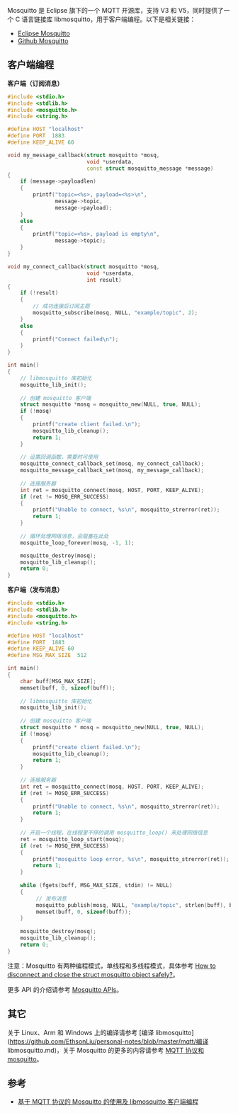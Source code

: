 Mosquitto 是 Eclipse 旗下的一个 MQTT 开源库，支持 V3 和 V5，同时提供了一个 C 语言链接库 libmosquitto，用于客户端编程。以下是相关链接：

- [Eclipse Mosquitto](https://mosquitto.org/)
- [Github Mosquitto](https://github.com/eclipse/mosquitto)

## 客户端编程

**客户端（订阅消息）**

```c++
#include <stdio.h>
#include <stdlib.h>
#include <mosquitto.h>
#include <string.h>

#define HOST "localhost"
#define PORT  1883
#define KEEP_ALIVE 60

void my_message_callback(struct mosquitto *mosq,
                         void *userdata,
                         const struct mosquitto_message *message)
{
    if (message->payloadlen)
    {
        printf("topic=<%s>, payload=<%s>\n",
               message->topic,
               message->payload);
    }
    else
    {
        printf("topic=<%s>, payload is empty\n",
               message->topic);
    }
}

void my_connect_callback(struct mosquitto *mosq,
                         void *userdata,
                         int result)
{
    if (!result)
    {
        // 成功连接后订阅主题
        mosquitto_subscribe(mosq, NULL, "example/topic", 2);
    }
    else
    {
        printf("Connect failed\n");
    }
}

int main()
{
    // libmosquitto 库初始化
    mosquitto_lib_init();
    
    // 创建 mosquitto 客户端
    struct mosquitto *mosq = mosquitto_new(NULL, true, NULL);
    if (!mosq)
    {
        printf("create client failed.\n");
        mosquitto_lib_cleanup();
        return 1;
    }
    
    // 设置回调函数，需要时可使用
    mosquitto_connect_callback_set(mosq, my_connect_callback);
    mosquitto_message_callback_set(mosq, my_message_callback);
    
    // 连接服务器
    int ret = mosquitto_connect(mosq, HOST, PORT, KEEP_ALIVE);
    if (ret != MOSQ_ERR_SUCCESS)
    {
        printf("Unable to connect, %s\n", mosquitto_strerror(ret));
        return 1;
    }
    
    // 循环处理网络消息，会阻塞在此处
    mosquitto_loop_forever(mosq, -1, 1);

    mosquitto_destroy(mosq);
    mosquitto_lib_cleanup();
    return 0;
}
```

**客户端（发布消息）**

```c++
#include <stdio.h>
#include <stdlib.h>
#include <mosquitto.h>
#include <string.h>

#define HOST "localhost"
#define PORT  1883
#define KEEP_ALIVE 60
#define MSG_MAX_SIZE  512

int main()
{
    char buff[MSG_MAX_SIZE];
    memset(buff, 0, sizeof(buff));
    
    // libmosquitto 库初始化
    mosquitto_lib_init();
    
    // 创建 mosquitto 客户端
    struct mosquitto * mosq = mosquitto_new(NULL, true, NULL);
    if (!mosq)
    {
        printf("create client failed.\n");
        mosquitto_lib_cleanup();
        return 1;
    }
    
    // 连接服务器
    int ret = mosquitto_connect(mosq, HOST, PORT, KEEP_ALIVE);
    if (ret != MOSQ_ERR_SUCCESS)
    {
        printf("Unable to connect, %s\n", mosquitto_strerror(ret));
        return 1;
    }
    
    // 开启一个线程，在线程里不停的调用 mosquitto_loop() 来处理网络信息
    ret = mosquitto_loop_start(mosq);
    if (ret != MOSQ_ERR_SUCCESS)
    {
        printf("mosquitto loop error, %s\n", mosquitto_strerror(ret));
        return 1;
    }
    
    while (fgets(buff, MSG_MAX_SIZE, stdin) != NULL)
    {
         // 发布消息
         mosquitto_publish(mosq, NULL, "example/topic", strlen(buff), buff, 0, 0);
         memset(buff, 0, sizeof(buff));
    }
    
    mosquitto_destroy(mosq);
    mosquitto_lib_cleanup();
    return 0;
}
```

注意：Mosquitto 有两种编程模式，单线程和多线程模式，具体参考 [How to disconnect and close the struct mosquitto object safely?](https://github.com/eclipse/mosquitto/issues/1282)。

更多 API 的介绍请参考 [Mosquitto APIs](https://mosquitto.org/api/files/mosquitto-h.html)。

## 其它

关于 Linux、Arm 和 Windows 上的编译请参考 [编译 libmosquitto](https://github.com/EthsonLiu/personal-notes/blob/master/mqtt/编译 libmosquitto.md)，关于 Mosquitto 的更多的内容请参考 [MQTT 协议和 mosquitto](https://shaocheng.li/posts/2015/08/11/)。

## 参考

- [基于 MQTT 协议的 Mosquitto 的使用及 libmosquitto 客户端编程](https://blog.csdn.net/dancer__sky/article/details/77855249)